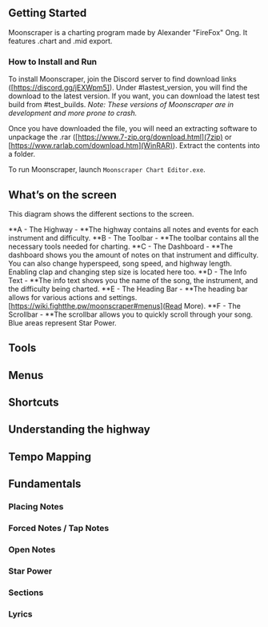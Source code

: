 <!-- TITLE: Moonscraper -->
<!-- SUBTITLE: How to chart in  Moonscraper -->
## Getting Started
Moonscraper is a charting program made by Alexander "FireFox" Ong. It features .chart and .mid export. 

### How to Install and Run
To install Moonscraper, join the Discord server to find download links ([https://discord.gg/jEXWpm5]). Under #lastest_version, you will find the download to the latest version. If you want, you can download the latest test build from #test_builds. *Note: These versions of Moonscraper are in development and more prone to crash.*

Once you have downloaded the file, you will need an extracting software to unpackage the .rar ([https://www.7-zip.org/download.html](7zip) or [https://www.rarlab.com/download.htm](WinRAR)). Extract the contents into a folder. 

To run Moonscraper, launch `Moonscraper Chart Editor.exe`.
## What’s on the screen
This diagram shows the different sections to the screen.

**A - The Highway - **The highway contains all notes and events for each instrument and difficulty.
**B - The Toolbar - **The toolbar contains all the necessary tools needed for charting.
**C - The Dashboard - **The dashboard shows you the amount of notes on that instrument and difficulty. You can also change hyperspeed, song speed, and highway length. Enabling clap and changing step size is located here too.
**D - The Info Text - **The info text shows you the name of the song, the instrument, and the difficulty being charted.
**E - The Heading Bar - **The heading bar allows for various actions and settings. [https://wiki.fightthe.pw/moonscraper#menus](Read More).
**F - The Scrollbar - **The scrollbar allows you to quickly scroll through your song. Blue areas represent Star Power.
## Tools
## Menus
## Shortcuts
## Understanding the highway
## Tempo Mapping
## Fundamentals
### Placing Notes
### Forced Notes / Tap Notes
### Open Notes
### Star Power
### Sections
### Lyrics

